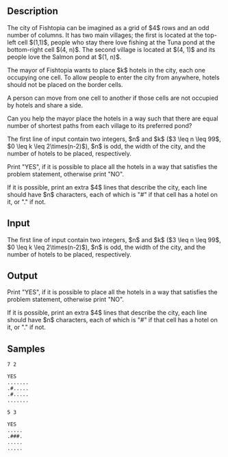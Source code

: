 ## Description

<div><p>The city of Fishtopia can be imagined as a grid of $4$ rows and an <span class="tex-font-style-bf">odd</span> number of columns. It has two main villages; the first is located at the top-left cell $(1,1)$, people who stay there love fishing at the Tuna pond at the bottom-right cell $(4, n)$. The second village is located at $(4, 1)$ and its people love the Salmon pond at $(1, n)$.</p><p>The mayor of Fishtopia wants to place $k$ hotels in the city, each one occupying one cell. To allow people to enter the city from anywhere, hotels should not be placed on the border cells.</p><p>A person can move from one cell to another if those cells are not occupied by hotels and share a side.</p><p>Can you help the mayor place the hotels in a way such that there are equal number of shortest paths from each village to its preferred pond?</p></div><div class="input-specification"><p>The first line of input contain two integers, $n$ and $k$ ($3 \leq n \leq 99$, $0 \leq k \leq 2\times(n-2)$), $n$ is <span class="tex-font-style-bf">odd</span>, the width of the city, and the number of hotels to be placed, respectively.</p></div><div class="output-specification"><p>Print "<span class="tex-font-style-tt">YES</span>", if it is possible to place all the hotels in a way that satisfies the problem statement, otherwise print "<span class="tex-font-style-tt">NO</span>".</p><p>If it is possible, print an extra $4$ lines that describe the city, each line should have $n$ characters, each of which is "<span class="tex-font-style-tt">#</span>" if that cell has a hotel on it, or "<span class="tex-font-style-tt">.</span>" if not.</p></div>

## Input

<p>The first line of input contain two integers, $n$ and $k$ ($3 \leq n \leq 99$, $0 \leq k \leq 2\times(n-2)$), $n$ is <span class="tex-font-style-bf">odd</span>, the width of the city, and the number of hotels to be placed, respectively.</p>

## Output

<p>Print "<span class="tex-font-style-tt">YES</span>", if it is possible to place all the hotels in a way that satisfies the problem statement, otherwise print "<span class="tex-font-style-tt">NO</span>".</p><p>If it is possible, print an extra $4$ lines that describe the city, each line should have $n$ characters, each of which is "<span class="tex-font-style-tt">#</span>" if that cell has a hotel on it, or "<span class="tex-font-style-tt">.</span>" if not.</p>

## Samples

```input1
7 2

```

```output1
YES
.......
.#.....
.#.....
.......

```






```input2
5 3

```

```output2
YES
.....
.###.
.....
.....

```



